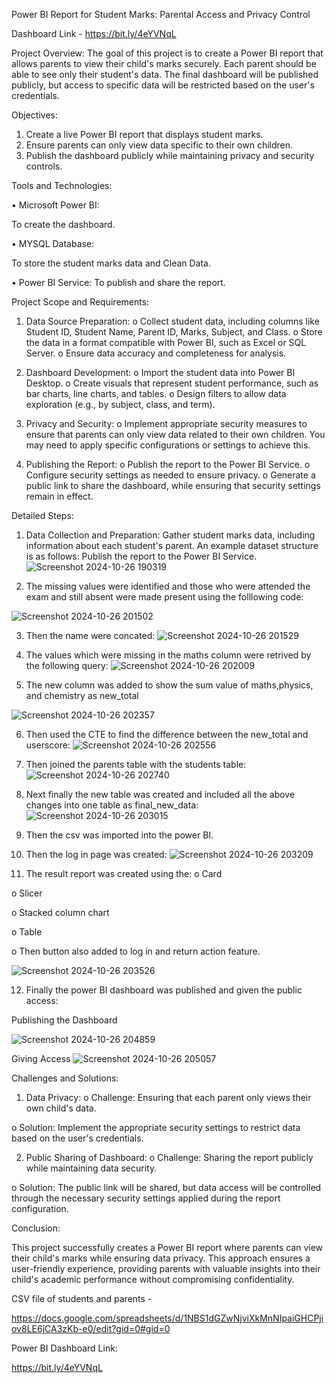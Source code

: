 Power BI Report for Student Marks: Parental Access and Privacy Control

Dashboard Link - https://bit.ly/4eYVNqL


Project Overview:
The goal of this project is to create a Power BI report that allows parents to view their child's marks securely. Each parent should be able to see only their student's data. The final dashboard will be published publicly, but access to specific data will be restricted based on the user's credentials.

Objectives:
1.	Create a live Power BI report that displays student marks.
2.	Ensure parents can only view data specific to their own children.
3.	Publish the dashboard publicly while maintaining privacy and security controls.


Tools and Technologies:

•	Microsoft Power BI: 

To create the dashboard.

•	MYSQL Database: 

To store the student marks data and Clean Data.

•	Power BI Service: To publish and share the report.

Project Scope and Requirements:
1.	Data Source Preparation:
o	Collect student data, including columns like Student ID, Student Name, Parent ID, Marks, Subject, and Class.
o	Store the data in a format compatible with Power BI, such as Excel or SQL Server.
o	Ensure data accuracy and completeness for analysis.

2.	Dashboard Development:
o	Import the student data into Power BI Desktop.
o	Create visuals that represent student performance, such as bar charts, line charts, and tables.
o	Design filters to allow data exploration (e.g., by subject, class, and term).

3.	Privacy and Security:
o	Implement appropriate security measures to ensure that parents can only view data related to their own children. You may need to apply specific configurations or settings to achieve this.

4.	Publishing the Report:
o	Publish the report to the Power BI Service.
o	Configure security settings as needed to ensure privacy.
o	Generate a public link to share the dashboard, while ensuring that security settings remain in effect.

Detailed Steps:

1.	Data Collection and Preparation:
Gather student marks data, including information about each student's parent. An example dataset structure is as follows:
Publish the report to the Power BI Service.
![Screenshot 2024-10-26 190319](https://github.com/user-attachments/assets/b5347909-ff10-4e04-abda-2527b1f34db1)

2.  The missing values were identified and those who were attended the exam and still absent were made present using the folllowing code: 

![Screenshot 2024-10-26 201502](https://github.com/user-attachments/assets/3e59fecb-b0fb-434c-bde8-0f94d371537b)

3. Then the name were concated:
![Screenshot 2024-10-26 201529](https://github.com/user-attachments/assets/eba601bc-0a91-4675-bdda-b66c4e134b23)

4. The values which were missing in the maths column were retrived by the following query:
![Screenshot 2024-10-26 202009](https://github.com/user-attachments/assets/81e2717f-8081-405f-b00b-b6dae467f9fa)

5. The new column was added to show the sum value of maths,physics, and chemistry as new_total

![Screenshot 2024-10-26 202357](https://github.com/user-attachments/assets/cc281339-d3b1-4bf2-9425-5081bedd5291)

6. Then used the CTE to find the difference between the new_total and userscore:
![Screenshot 2024-10-26 202556](https://github.com/user-attachments/assets/68ae333f-cc45-417f-8f32-7d6abd1a6ca6)

7. Then joined the parents table with the students table:
![Screenshot 2024-10-26 202740](https://github.com/user-attachments/assets/0d17bb52-1b9d-462f-93c9-df96c8704df3)


8. Next finally the new table was created and included all the above changes into one table as final_new_data:
![Screenshot 2024-10-26 203015](https://github.com/user-attachments/assets/0a093f3e-2be7-45b3-859f-2b8b5ba4c55b)


9. Then the csv was imported into the power BI.

10. Then the log in page was created:
![Screenshot 2024-10-26 203209](https://github.com/user-attachments/assets/482e6e7b-f4d2-4b68-965f-61f64a060fbb)

11. The result report was created using the:
o	Card

o	Slicer

o	Stacked column chart

o	Table

o	Then button also added to log in and return action feature.

![Screenshot 2024-10-26 203526](https://github.com/user-attachments/assets/2da97f2e-b198-4c70-8b8f-f688c398c934)

12. Finally the power BI dashboard was published and given the public access:



Publishing the Dashboard


![Screenshot 2024-10-26 204859](https://github.com/user-attachments/assets/3726742c-6afc-4985-84ce-2f432fc478df)


Giving Access 
![Screenshot 2024-10-26 205057](https://github.com/user-attachments/assets/c3b3db31-0da8-4a5a-8acb-21f36c3a281a)




Challenges and Solutions:
1.	Data Privacy:
o	Challenge: Ensuring that each parent only views their own child's data.

o	Solution: Implement the appropriate security settings to restrict data based on the user's credentials.


2.	Public Sharing of Dashboard:
o	Challenge: Sharing the report publicly while maintaining data security.

o	Solution: The public link will be shared, but data access will be controlled through the necessary security settings applied during the report configuration.

Conclusion:

This project successfully creates a Power BI report where parents can view their child's marks while ensuring data privacy. This approach ensures a user-friendly experience, providing parents with valuable insights into their child's academic performance without compromising confidentiality.

CSV file of students and parents - 

https://docs.google.com/spreadsheets/d/1NBS1dGZwNjviXkMnNIpaiGHCPjiov8LE6jCA3zKb-e0/edit?gid=0#gid=0

Power BI Dashboard Link: 

https://bit.ly/4eYVNqL


